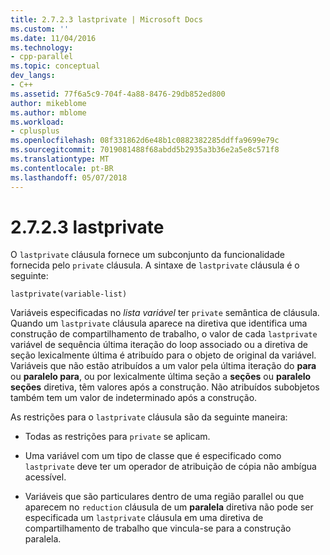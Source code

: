 ```yaml
---
title: 2.7.2.3 lastprivate | Microsoft Docs
ms.custom: ''
ms.date: 11/04/2016
ms.technology:
- cpp-parallel
ms.topic: conceptual
dev_langs:
- C++
ms.assetid: 77f6a5c9-704f-4a88-8476-29db852ed800
author: mikeblome
ms.author: mblome
ms.workload:
- cplusplus
ms.openlocfilehash: 08f331862d6e48b1c0882382285ddffa9699e79c
ms.sourcegitcommit: 7019081488f68abdd5b2935a3b36e2a5e8c571f8
ms.translationtype: MT
ms.contentlocale: pt-BR
ms.lasthandoff: 05/07/2018
---
```

# <a name="2723-lastprivate"></a>2.7.2.3 lastprivate
O `lastprivate` cláusula fornece um subconjunto da funcionalidade fornecida pelo `private` cláusula. A sintaxe de `lastprivate` cláusula é o seguinte:  
  
```  
lastprivate(variable-list)  
```  
  
 Variáveis especificadas no *lista variável* ter `private` semântica de cláusula. Quando um `lastprivate` cláusula aparece na diretiva que identifica uma construção de compartilhamento de trabalho, o valor de cada `lastprivate` variável de sequência última iteração do loop associado ou a diretiva de seção lexicalmente última é atribuído para o objeto de original da variável. Variáveis que não estão atribuídos a um valor pela última iteração do **para** ou **paralelo para**, ou por lexicalmente última seção a **seções** ou  **paralelo seções** diretiva, têm valores após a construção. Não atribuídos subobjetos também tem um valor de indeterminado após a construção.  
  
 As restrições para o `lastprivate` cláusula são da seguinte maneira:  
  
-   Todas as restrições para `private` se aplicam.  
  
-   Uma variável com um tipo de classe que é especificado como `lastprivate` deve ter um operador de atribuição de cópia não ambígua acessível.  
  
-   Variáveis que são particulares dentro de uma região parallel ou que aparecem no `reduction` cláusula de um **paralela** diretiva não pode ser especificada um `lastprivate` cláusula em uma diretiva de compartilhamento de trabalho que vincula-se para a construção paralela.